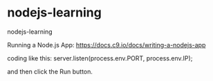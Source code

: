 # nodejs-learning
nodejs-learning

Running a Node.js App:
https://docs.c9.io/docs/writing-a-nodejs-app

coding like this:
server.listen(process.env.PORT, process.env.IP);

and then click the Run button.
